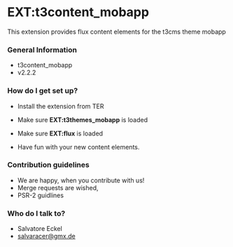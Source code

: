 # EXT:t3content_mobapp #

This extension provides flux content elements for the t3cms theme mobapp

### General Information ###

* t3content_mobapp
* v2.2.2

### How do I get set up? ###

* Install the extension from TER
* Make sure **EXT:t3themes_mobapp** is loaded
* Make sure **EXT:flux** is loaded


* Have fun with your new content elements.

### Contribution guidelines ###

* We are happy, when you contribute with us!
* Merge requests are wished,
* PSR-2 guidlines

### Who do I talk to? ###

* Salvatore Eckel
* salvaracer@gmx.de